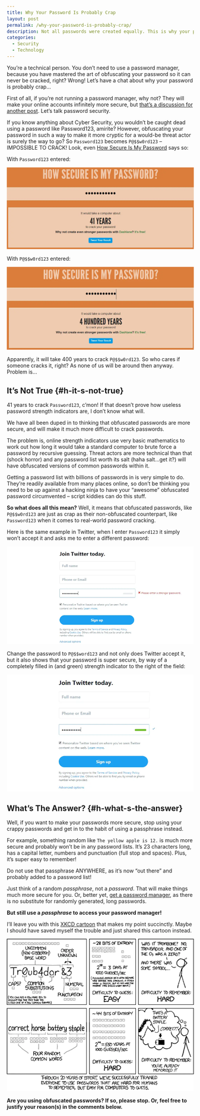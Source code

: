 ```yaml
---
title: Why Your Password Is Probably Crap
layout: post
permalink: /why-your-password-is-probably-crap/
description: Not all passwords were created equally. This is why your password is probably crap.
categories:
  - Security
  - Technology
---
```

You’re a technical person. You don’t need to use a password manager, because you have mastered the art of obfuscating your password so it can never be cracked, right? Wrong! Let’s have a chat about why your password is probably crap…

First of all, if you’re not running a password manager, why not? They will make your online accounts infinitely more secure, but [that’s a discussion for another post](/are-password-managers-worth-it). Let’s talk password security.

If you know anything about Cyber Security, you wouldn’t be caught dead using a password like Password123, amirite? However, obfuscating your password in such a way to make it more cryptic for a would-be threat actor is surely the way to go? So `Password123` becomes `P@$$w0rd123` – IMPOSSIBLE TO CRACK! Look, even [How Secure Is My Password](https://howsecureismypassword.net) says so:

With `Password123` entered:

![Simple password example](/assets/images/hsimp01.webp)

With `P@$$w0rd123` entered:

![Simple password example 2](/assets/images/hsimp02.webp)

Apparently, it will take 400 years to crack `P@$$w0rd123`. So who cares if someone cracks it, right? As none of us will be around then anyway. Problem is…

## It’s Not True {#h-it-s-not-true}

41 years to crack `Password123`, c’mon! If that doesn’t prove how useless password strength indicators are, I don’t know what will.

We have all been duped in to thinking that obfuscated passwords are more secure, and will make it much more difficult to crack passwords.

The problem is, online strength indicators use very basic mathematics to work out how long it would take a standard computer to brute force a password by recursive guessing. Threat actors are more technical than that (shock horror) and any password list worth its salt (haha salt…get it?) will have obfuscated versions of common passwords within it.

Getting a password list with billions of passwords in is very simple to do. They’re readily available from many places online, so don’t be thinking you need to be up against a hacking ninja to have your “awesome” obfuscated password circumvented – script kiddies can do this stuff.

**So what does all this mean?** Well, it means that obfuscated passwords, like `P@$$w0rd123` are just as crap as their non-obfuscated counterpart, like `Password123` when it comes to real-world password cracking.

Here is the same example in Twitter, when I enter `Password123` it simply won’t accept it and asks me to enter a different password:

![Twitter password complexity gauge](/assets/images/twitter-pw01.webp)

Change the password to `P@$$word123` and not only does Twitter accept it, but it also shows that your password is super secure, by way of a completely filled in (and green) strength indicator to the right of the field:

![Twitter password complexity gauge](/assets/images/twitter-pw02.webp)

## What’s The Answer? {#h-what-s-the-answer}

Well, if you want to make your passwords more secure, stop using your crappy passwords and get in to the habit of using a passphrase instead.

For example, something random like `The yellow apple is 12.` is much more secure and probably won’t be in any password lists. It’s 23 characters long, has a capital letter, numbers and punctuation (full stop and spaces). Plus, it’s super easy to remember!

<p class="notice">
  Do not use that passphrase ANYWHERE, as it’s now “out there” and probably added to a password list!
</p>

Just think of a random _passphrase_, not a _password_. That will make things much more secure for you. Or, better yet, [get a password manager](/are-password-managers-worth-it), as there is no substitute for randomly generated, long passwords.

**But still use a _passphrase_ to access your password manager!**

I’ll leave you with this [XKCD cartoon](https://xkcd.com/936) that makes my point succinctly. Maybe I should have saved myself the trouble and just shared this cartoon instead.

![XKDC password complexity](/assets/images/xkdc-password-strength.webp)

**Are you using obfuscated passwords? If so, please stop. Or, feel free to justify your reason(s) in the comments below.**
